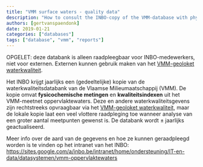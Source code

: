 ```yaml
---
title: "VMM surface waters - quality data"
description: "How to consult the INBO-copy of the VMM-database with physicochemical data and quality indices of surface waters"
authors: [gertvanspaendonk]
date: 2019-01-21
categories: ["databases"]
tags: ["database", "vmm", "reports"]
---
```



OPGELET: deze databank is alleen raadpleegbaar voor INBO-medewerkers, niet voor externen. Externen kunnen gebruik maken van het [VMM-geoloket waterkwaliteit](https://www.vmm.be/data/waterkwaliteit).

Het INBO krijgt jaarlijks een (gedeeltelijke) kopie van de waterkwaliteitsdatabank van de Vlaamse Milieumaatschappij (VMM). 
De kopie omvat **fysicochemische metingen** en **kwaliteitsindexen** uit het VMM-meetnet oppervlaktewaters. Deze en andere waterkwaliteitsgevens 
zijn rechtstreeks opvraagbaar via het [VMM-geoloket waterkwaliteit](https://www.vmm.be/data/waterkwaliteit), maar de lokale kopie laat een veel vlottere raadpleging toe wanneer analyse van een 
groter aantal meetpunten gewenst is. De databank wordt ± jaarlijks geactualiseerd.

Meer info over de aard van de gegevens en hoe ze kunnen geraadpleegd worden is te vinden op het intranet van het INBO: https://sites.google.com/a/inbo.be/intranet/home/ondersteuning/IT-en-data/datasystemen/vmm-oppervlaktewaters
